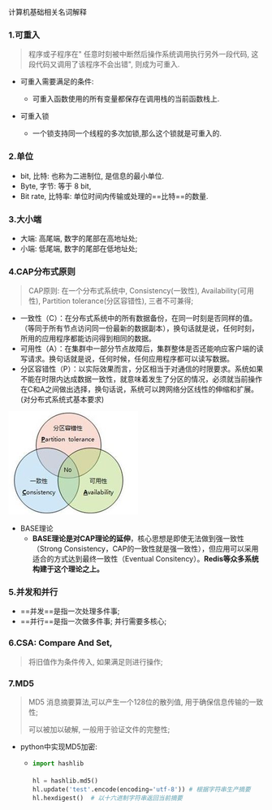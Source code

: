 计算机基础相关名词解释

### 1.可重入

> 程序或子程序在" 任意时刻被中断然后操作系统调用执行另外一段代码, 这段代码又调用了该程序不会出错", 则成为可重入. 

- 可重入需要满足的条件:
  - 可重入函数使用的所有变量都保存在调用栈的当前函数栈上.

- 可重入锁

  - 一个锁支持同一个线程的多次加锁,那么这个锁就是可重入的.

### 2.单位

- bit, 比特: 也称为二进制位, 是信息的最小单位.
- Byte, 字节: 等于 8 bit, 
- Bit rate, 比特率: 单位时间内传输或处理的==比特==的数量.

### 3.大小端

- 大端: 高尾端, 数字的尾部在高地址处;
- 小端: 低尾端, 数字的尾部在低地址处;

### 4.CAP分布式原则

> CAP原则: 在一个分布式系统中, Consistency(一致性), Availability(可用性), Partition tolerance(分区容错性), 三者不可兼得;

- 一致性（C）：在分布式系统中的所有数据备份，在同一时刻是否同样的值。（等同于所有节点访问同一份最新的数据副本），换句话就是说，任何时刻，所用的应用程序都能访问得到相同的数据。
- 可用性（A）：在集群中一部分节点故障后，集群整体是否还能响应客户端的读写请求。换句话就是说，任何时候，任何应用程序都可以读写数据。
- 分区容错性（P）：以实际效果而言，分区相当于对通信的时限要求。系统如果不能在时限内达成数据一致性，就意味着发生了分区的情况，必须就当前操作在C和A之间做出选择，换句话说，系统可以跨网络分区线性的伸缩和扩展。(对分布式系统式基本要求)

![cap原则](./image/cap原则.jpg)

- BASE理论
  - **BASE理论是对CAP理论的延伸**，核心思想是即使无法做到强一致性（Strong Consistency，CAP的一致性就是强一致性），但应用可以采用适合的方式达到最终一致性（Eventual Consitency）。**Redis等众多系统构建于这个理论之上。**

### 5.并发和并行

- ==并发==是指一次处理多件事;
- ==并行==是指一次做多件事; 并行需要多核心;


### 6.CSA: Compare And Set,

>  将旧值作为条件传入, 如果满足则进行操作;

### 7.MD5

> MD5 消息摘要算法,可以产生一个128位的散列值, 用于确保信息传输的一致性;
>
> 可以被加以破解, 一般用于验证文件的完整性;

- python中实现MD5加密:

  - ```python
    import hashlib
    
    hl = hashlib.md5()
    hl.update('test'.encode(encoding='utf-8')) # 根据字符串生产摘要
    hl.hexdigest()  # 以十六进制字符串返回当前摘要
    ```
